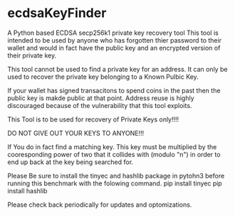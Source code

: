 # ecdsaKeyFinder
A Python based ECDSA secp256k1 private key recovery tool
This tool is intended to be used by anyone who has forgotten thier password to their wallet and would in fact have the public key and an encrypted version of their private key.

This tool cannot be used to find a private key for an address.
It can only be used to recover the private key belonging to a Known Pulbic Key.

If your wallet has signed transacitons to spend coins in the past then the public key is makde public at that point. Address reuse is highly discouraged because of the vulnerability that this tool exploits.

This Tool is to be used for recovery of Private Keys only!!!!

DO NOT GIVE OUT YOUR KEYS TO ANYONE!!!

If You do in fact find a matching key.  This key must be multiplied by the cooresponding power of two that it collides with (modulo "n") in order to end up back at the key being searched for.

Please Be sure to install the tinyec and hashlib package in pytohn3 before running this benchmark with the folowing command.
pip install tinyec
pip install hashlib


Please check back periodically for updates and optomizations.
